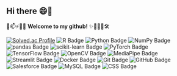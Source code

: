 ## Hi there 😄👋

💬📫⚡🚀🔬 **Welcome to my github!** ✨🔭🌱👯🛠️

[![Solved.ac Profile](http://mazassumnida.wtf/api/generate_badge?boj=cikciki98)](https://solved.ac/cikciki98) ![R Badge](https://img.shields.io/badge/R-276DC3?logo=r&logoColor=fff&style=for-the-badge) ![Python Badge](https://img.shields.io/badge/Python-3776AB?logo=python&logoColor=fff&style=for-the-badge) ![NumPy Badge](https://img.shields.io/badge/NumPy-013243?logo=numpy&logoColor=fff&style=for-the-badge) ![pandas Badge](https://img.shields.io/badge/pandas-150458?logo=pandas&logoColor=fff&style=for-the-badge) ![scikit-learn Badge](https://img.shields.io/badge/scikit--learn-F7931E?logo=scikitlearn&logoColor=fff&style=for-the-badge) ![PyTorch Badge](https://img.shields.io/badge/PyTorch-EE4C2C?logo=pytorch&logoColor=fff&style=for-the-badge) ![TensorFlow Badge](https://img.shields.io/badge/TensorFlow-FF6F00?logo=tensorflow&logoColor=fff&style=for-the-badge) ![OpenCV Badge](https://img.shields.io/badge/OpenCV-5C3EE8?logo=opencv&logoColor=fff&style=for-the-badge) ![MediaPipe Badge](https://img.shields.io/badge/MediaPipe-0097A7?logo=mediapipe&logoColor=fff&style=for-the-badge) ![Streamlit Badge](https://img.shields.io/badge/Streamlit-FF4B4B?logo=streamlit&logoColor=fff&style=for-the-badge) ![Docker Badge](https://img.shields.io/badge/Docker-2496ED?logo=docker&logoColor=fff&style=for-the-badge) ![Git Badge](https://img.shields.io/badge/Git-F05032?logo=git&logoColor=fff&style=for-the-badge) ![GitHub Badge](https://img.shields.io/badge/GitHub-181717?logo=github&logoColor=fff&style=for-the-badge) ![Salesforce Badge](https://img.shields.io/badge/Salesforce-00A1E0?logo=salesforce&logoColor=fff&style=for-the-badge) ![MySQL Badge](https://img.shields.io/badge/MySQL-4479A1?logo=mysql&logoColor=fff&style=for-the-badge) ![CSS Badge](https://img.shields.io/badge/CSS-639?logo=css&logoColor=fff&style=for-the-badge)
